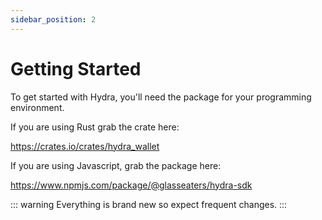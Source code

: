 ```yaml
---
sidebar_position: 2
---
```

# Getting Started
To get started with Hydra, you'll need the package for your programming environment.

If you are using Rust grab the crate here:

https://crates.io/crates/hydra_wallet

If you are using Javascript, grab the package here:

https://www.npmjs.com/package/@glasseaters/hydra-sdk

::: warning
Everything is brand new so expect frequent changes.
:::

